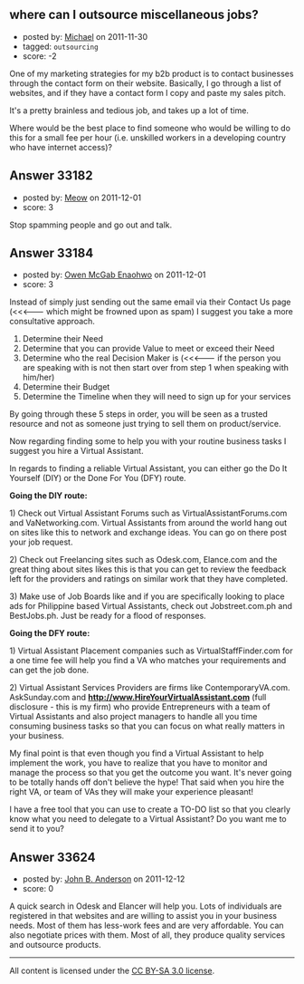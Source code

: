 ## where can I outsource miscellaneous jobs?

- posted by: [Michael](https://stackexchange.com/users/-1/14699-michael) on 2011-11-30
- tagged: `outsourcing`
- score: -2

One of my marketing strategies for my b2b product is to contact businesses through the contact form on their website. Basically, I go through a list of websites, and if they have a contact form I copy and paste my sales pitch.

It's a pretty brainless and tedious job, and takes up a lot of time.

Where would be the best place to find someone who would be willing to do this for a small fee per hour (i.e. unskilled workers in a developing country who have internet access)?


## Answer 33182

- posted by: [Meow](https://stackexchange.com/users/-1/14723-meow) on 2011-12-01
- score: 3

Stop spamming people and go out and talk.



## Answer 33184

- posted by: [Owen McGab Enaohwo](https://stackexchange.com/users/-1/6645-owen-mcgab-enaohwo) on 2011-12-01
- score: 3

<p>Instead of simply just sending out the same email via their Contact Us page (&lt;&lt;&lt;--- which might be frowned upon as spam) I suggest you take a more consultative approach. </p>

<ol>
<li>Determine their Need</li>
<li>Determine that you can provide Value to meet or exceed their Need</li>
<li>Determine who the real Decision Maker is (&lt;&lt;&lt;--- if the person you are speaking with is not then start over from step 1 when speaking with him/her)</li>
<li>Determine their Budget</li>
<li>Determine the Timeline when they will need to sign up for your services</li>
</ol>

<p>By going through these 5 steps in order, you will be seen as a trusted resource and not as someone just trying to sell them on product/service.</p>

<p>Now regarding finding some to help you with your routine business tasks I suggest you hire a Virtual Assistant.</p>

<p>In regards to finding a reliable Virtual Assistant, you can either go the Do It Yourself (DIY) or the Done For You (DFY) route. </p>

<p><strong>Going the DIY route:</strong> </p>

<p>1) Check out Virtual Assistant Forums such as VirtualAssistantForums.com and VaNetworking.com. Virtual Assistants from around the world hang out on sites like this to network and exchange ideas. You can go on there post your job request. </p>

<p>2) Check out Freelancing sites such as Odesk.com, Elance.com and the great thing about sites likes this is that you can get to review the feedback left for the providers and ratings on similar work that they have completed. </p>

<p>3) Make use of Job Boards like and if you are specifically looking to place ads for Philippine based Virtual Assistants, check out Jobstreet.com.ph and BestJobs.ph. Just be ready for a flood of responses. </p>

<p><strong>Going the DFY route:</strong> </p>

<p>1) Virtual Assistant Placement companies such as VirtualStaffFinder.com for a one time fee will help you find a VA who matches your requirements and can get the job done. </p>

<p>2) Virtual Assistant Services Providers are firms like ContemporaryVA.com. AskSunday.com and <strong><a href="http://www.HireYourVirtualAssistant.com" rel="nofollow">http://www.HireYourVirtualAssistant.com</a></strong> (full disclosure - this is my firm) who provide Entrepreneurs with a team of Virtual Assistants and also project managers to handle all you time consuming business tasks so that you can focus on what really matters in your business. </p>

<p>My final point is that even though you find a Virtual Assistant to help implement the work, you have to realize that you have to monitor and manage the process so that you get the outcome you want. It's never going to be totally hands off don't believe the hype! That said when you hire the right VA, or team of VAs they will make your experience pleasant!</p>

<p>I have a free tool that you can use to create a TO-DO list so that you clearly know what you need to delegate to a Virtual Assistant? Do you want me to send it to you?</p>



## Answer 33624

- posted by: [John B. Anderson](https://stackexchange.com/users/-1/14979-john-b-anderson) on 2011-12-12
- score: 0

A quick search in Odesk and Elancer will help you. Lots of individuals are registered in that websites and are willing to assist you in your business needs. Most of them has less-work fees and are very affordable. You can also negotiate prices with them. Most of all, they produce quality services and outsource products.



---

All content is licensed under the [CC BY-SA 3.0 license](https://creativecommons.org/licenses/by-sa/3.0/).
